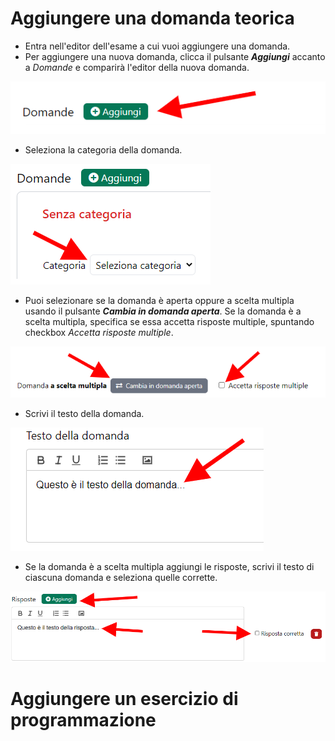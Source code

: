 # Aggiungere una domanda teorica

* Entra nell'editor dell'esame a cui vuoi aggiungere una domanda. 
* Per aggiungere una nuova domanda, clicca il pulsante ***Aggiungi*** accanto a *Domande* e comparirà l'editor della nuova domanda.

![](img\editor_tasto_aggiungi_domande.png)


* Seleziona la categoria della domanda.

![](img\seleziona_categoria.png)

* Puoi selezionare se la domanda è aperta oppure a scelta multipla usando il pulsante ***Cambia in domanda aperta***. Se la domanda è a scelta multipla, specifica se essa accetta risposte multiple,
spuntando checkbox *Accetta risposte multiple*.

![](img\seleziona_tipologia_domanda.png)

* Scrivi il testo della domanda.

![](img\aggiungi_testo_domanda.png)

* Se la domanda è a scelta multipla aggiungi le risposte, scrivi il testo di ciascuna domanda e seleziona quelle corrette.

![](img\prova.png)

# Aggiungere un esercizio di programmazione
